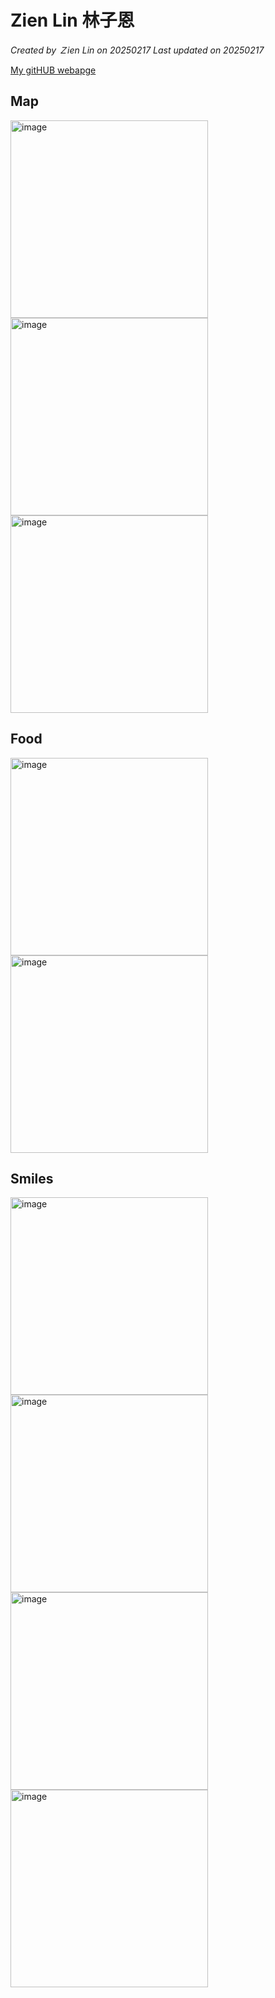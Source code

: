 # Zien Lin 林子恩

*Created by Ｚien Lin on 20250217 Last updated on 20250217*

[My gitHUB webapge](https://zien-Lin.github.io) 


## Map
<img width="316" alt="image" src="https://github.com/user-attachments/assets/0efb0b1c-9f6f-4f89-8f57-aa7e61044ce7" />
<img width="316" alt="image" src="https://github.com/user-attachments/assets/0edf284d-ca95-4d94-8c43-78b416164829" />
<img width="316" alt="image" src="https://github.com/user-attachments/assets/f7320295-26c2-40e2-9f19-d1ba3ba290d6" />


## Food
<img width="316" alt="image" src="https://github.com/user-attachments/assets/168ae825-39f8-431b-983a-4d7767988ca5" />
<img width="316" alt="image" src="https://github.com/user-attachments/assets/e3c9ab33-f6a9-488c-854c-ef7e9adcbd34" />


## Smiles
<img width="316" alt="image" src="https://github.com/user-attachments/assets/16a76bd7-dfd9-4674-9588-3de2ebd01ff7" />
<img width="316" alt="image" src="https://github.com/user-attachments/assets/c4595edc-dc3e-4409-a3d6-3ae80fafdd49" />
<img width="316" alt="image" src="https://github.com/user-attachments/assets/6725df3c-6cc0-49d9-8518-a2e3f2123489" />
<img width="316" alt="image" src="https://github.com/user-attachments/assets/e40d82db-e703-4157-8b03-392c18d9125d" />
